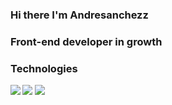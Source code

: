 ### Hi there I'm Andresanchezz
### Front-end developer in growth

### Technologies

<img src="https://www.vectorlogo.zone/logos/w3_html5/w3_html5-icon.svg"/>
<img src="https://www.vectorlogo.zone/logos/vuejs/vuejs-icon.svg"/>



<img align="left" src="https://github-readme-stats.vercel.app/api?username=andresanchezz&show_icons=true&theme=react" />

